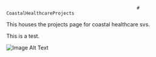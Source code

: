                                                     # CoastalHealthcareProjects
                                                    
This houses the projects page for coastal healthcare svs. 

This is a test. 

![Image Alt Text](images/Ryan-3.jpg)
